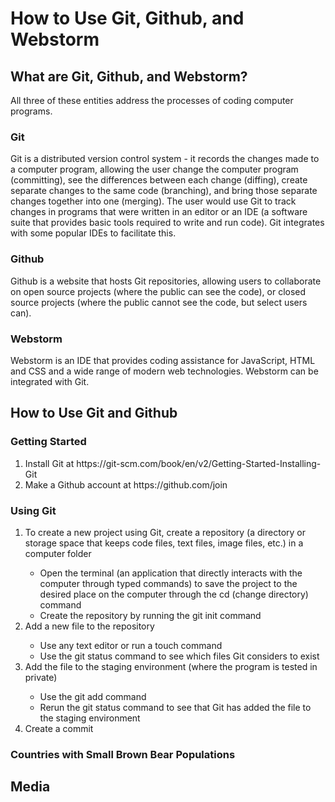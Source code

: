 <!DOCTYPE html>
<html>
<body>
  <h1>How to Use Git, Github, and Webstorm</h1>
  <h2>What are Git, Github, and Webstorm?</h2>
  <p>All three of these entities address the processes of coding computer programs.<p>
  <h3>Git</h3>
  <p>Git is a distributed version control system - it records the changes made to a computer program, allowing the user change the computer program (committing), see the differences between each change (diffing), create separate changes to the same code (branching), and bring those separate changes together into one (merging). The user would use Git to track changes in programs that were written in an editor or an IDE (a software suite that provides basic tools required to write and run code). Git integrates with some popular IDEs to facilitate this.<p>
  <h3>Github</h3>
  <p>Github is a website that hosts Git repositories, allowing users to collaborate on open source projects (where the public can see the code), or closed source projects (where the public cannot see the code, but select users can).<p>
  <h3>Webstorm</h3>
  <p>Webstorm is an IDE that provides coding assistance for JavaScript, HTML and CSS and a wide range of modern web technologies. Webstorm can be integrated with Git.<p>
  <h2>How to Use Git and Github</h2>
  <h3>Getting Started</h3>
  <ol>
  <li>Install Git at https://git-scm.com/book/en/v2/Getting-Started-Installing-Git</li>
  <li>Make a Github account at https://github.com/join</li>
  </ol>
  <h3>Using Git</h3>
  <ol>
  <li>To create a new project using Git, create a repository (a directory or storage space that keeps code files, text files, image files, etc.) in a computer folder</li>
  <ul>
  <li>Open the terminal (an application that directly interacts with the computer through typed commands) to save the project to the desired place on the computer through the cd (change directory) command</li>
  <li>Create the repository by running the git init command</li>
  </ul>
  <li>Add a new file to the repository</li>
  <ul>
  <li>Use any text editor or run a touch command</li>
  <li>Use the git status command to see which files Git considers to exist </li>
  </ul>
  <li>Add the file to the staging environment (where the program is tested in private)</li>
  <ul>
  <li>Use the git add command</li>
  <li>Rerun the git status command to see that Git has added the file to the staging environment</li>
  </ul>
  <li>Create a commit</li>
  </ol>
  <h3>Countries with Small Brown Bear Populations</h3>
  <h2>Media</h2>
</body>
<html>
